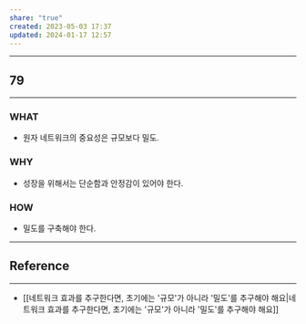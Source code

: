 ```yaml
---
share: "true"
created: 2023-05-03 17:37
updated: 2024-01-17 12:57
---
```


---
## 79
---
### WHAT
- 원자 네트워크의 중요성은 규모보다 밀도.
### WHY
- 성장을 위해서는 단순함과 안정감이 있어야 한다.
### HOW
- 밀도를 구축해야 한다.
---


## Reference
---
- [[네트워크 효과를 추구한다면, 초기에는 '규모'가 아니라 '밀도'를 추구해야 해요|네트워크 효과를 추구한다면, 초기에는 '규모'가 아니라 '밀도'를 추구해야 해요]]